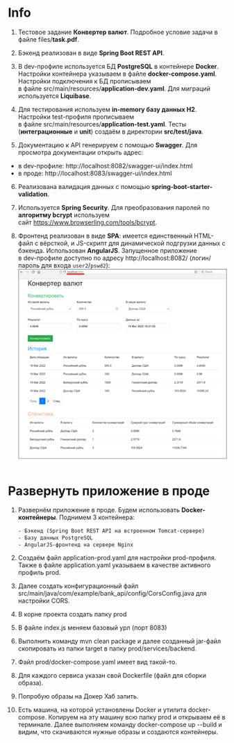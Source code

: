 # Info

1. Тестовое задание **Конвертер валют**. Подробное условие задачи в файле files/**task.pdf**.

2. Бэкенд реализован в виде **Spring Boot REST API**.

3. В dev-профиле используется БД **PostgreSQL** в контейнере **Docker**. Настройки контейнера указываем
в файле **docker-compose.yaml**. Настройки подключения к БД прописываем  
в файле src/main/resources/**application-dev.yaml**. Для миграций используется **Liquibase**.

4. Для тестирования используем **in-memory базу данных H2**. Настройки test-профиля прописываем  
в файле src/main/resources/**application-test.yaml**. Тесты (**интеграционные** и **unit**) создаём
в директории **src/test/java**.

5. Документацию к API генерируем с помощью **Swagger**. Для просмотра документации открыть адрес:
- в dev-профиле: http://localhost:8082/swagger-ui/index.html
- в проде: http://localhost:8083/swagger-ui/index.html

6. Реализована валидация данных с помощью **spring-boot-starter-validation**.

7. Используется **Spring Security**. Для преобразования паролей по **алгоритму bcrypt** используем  
сайт https://www.browserling.com/tools/bcrypt.

8. Фронтенд реализован в виде **SPA**: имеется единственный HTML-файл с вёрсткой, и JS-скрипт
для динамической подгрузки данных с бэкенда. Использован **AngularJS**. Запущенное приложение  
в dev-профиле доступно по адресу http://localhost:8082/ (логин/пароль для входа `user2`/`pswd2`):  
![](https://github.com/aleksey-nsk/currency_converter/blob/master/screenshots/01_app_run.png)  

# Развернуть приложение в проде

1. Развернём приложение в проде. Будем использовать **Docker-контейнеры**. Поднимем 3 контейнера:

       - Бэкенд (Spring Boot REST API на встроенном Tomcat-сервере)
       - Базу данных PostgreSQL
       - AngularJS-фронтенд на сервере Nginx

2. Создаём файл application-prod.yaml для настройки prod-профиля. Также в файле application.yaml
указываем в качестве активного профиль prod.

3. Далее создать конфигурационный
файл src/main/java/com/example/bank_api/config/CorsConfig.java для настройки CORS.

4. В корне проекта создать папку prod

5. В файле index.js меняем базовый урл (порт 8083)

6. Выполнить команду mvn clean package и далее созданный jar-файл скопировать
из папки target в папку prod/services/backend.

7. Файл prod/docker-compose.yaml имеет вид такой-то.

8. Для каждого сервиса указан свой Dockerfile (файл для сборки образа).

9. Попробую образы на Докер Хаб залить.






9. Есть машина, на которой установлены Docker и утилита docker-compose. Копируем
на эту машину всю папку prod и открываем её в терминале. Далее выполняем
команду docker-compose up --build и видим, что скачиваются нужные образы и
создаются контейнеры.

